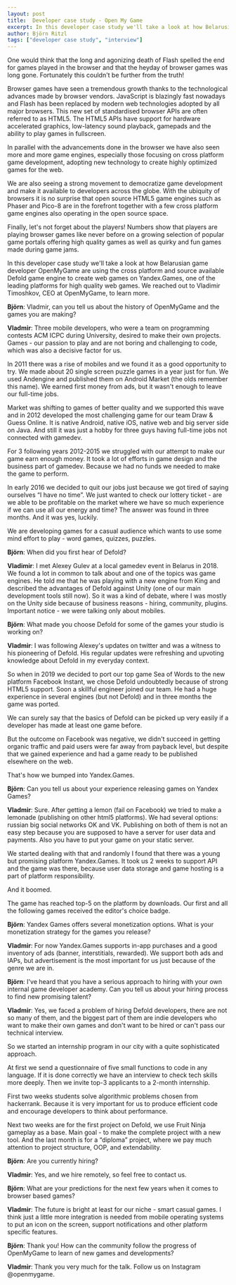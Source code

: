 ```yaml
---
layout: post
title:  Developer case study - Open My Game
excerpt: In this developer case study we'll take a look at how Belarusian game developer OpenMyGame are using Defold to create web games on Yandex.Games.
author: Björn Ritzl
tags: ["developer case study", "interview"]
---
```


One would think that the long and agonizing death of Flash spelled the end for games played in the browser and that the heyday of browser games was long gone. Fortunately this couldn't be further from the truth!

Browser games have seen a tremendous growth thanks to the technological advances made by browser vendors. JavaScript is blazingly fast nowadays and Flash has been replaced by modern web technologies adopted by all major browsers. This new set of standardised browser APIs are often referred to as HTML5. The HTML5 APIs have support for hardware accelerated graphics, low-latency sound playback, gamepads and the ability to play games in fullscreen.

In parallel with the advancements done in the browser we have also seen more and more game engines, especially those focusing on cross platform game development, adopting new technology to create highly optimized games for the web.

We are also seeing a strong movement to democratize game development and make it available to developers across the globe. With the ubiquity of browsers it is no surprise that open source HTML5 game engines such as Phaser and Pico-8 are in the forefront together with a few cross platform game engines also operating in the open source space.

Finally, let's not forget about the players! Numbers show that players are playing browser games like never before on a growing selection of popular game portals offering high quality games as well as quirky and fun games made during game jams.

In this developer case study we'll take a look at how Belarusian game developer OpenMyGame are using the cross platform and source available Defold game engine to create web games on Yandex.Games, one of the leading platforms for high quality web games. We reached out to Vladimir Timoshkov, CEO at OpenMyGame, to learn more.


**Björn**: Vladmir, can you tell us about the history of OpenMyGame and the games you are making?

**Vladmir**: Three mobile developers, who were a team on programming contests ACM ICPC during University, desired to make their own projects. Games - our passion to play and are not boring and challenging to code, which was also a decisive factor for us.

In 2011 there was a rise of mobiles and we found it as a good opportunity to try. We made about 20 single screen puzzle games in a year just for fun. We used Andengine and published them on Android Market (the olds remember this name). We earned first money from ads, but it wasn't enough to leave our full-time jobs.

Market was shifting to games of better quality and we supported this wave and in 2012 developed the most challenging game for our team Draw & Guess Online. It is native Android, native iOS, native web and big server side on Java. And still it was just a hobby for three guys having full-time jobs not connected with gamedev.

For 3 following years 2012-2015 we struggled with our attempt to make our game earn enough money. It took a lot of efforts in game design and the business part of gamedev. Because we had no funds we needed to make the game to perform.

In early 2016 we decided to quit our jobs just because we got tired of saying ourselves “I have no time”. We just wanted to check our lottery ticket - are we able to be profitable on the market where we have so much experience if we can use all our energy and time? The answer was found in three months. And it was yes, luckily.

We are developing games for a casual audience which wants to use some mind effort to play - word games, quizzes, puzzles.


**Björn**: When did you first hear of Defold?

**Vladimir**: I met Alexey Gulev at a local gamedev event in Belarus in 2018. We found a lot in common to talk about and one of the topics was game engines. He told me that he was playing with a new engine from King and described the advantages of Defold against Unity (one of our main development tools still now). So it was a kind of debate, where I was mostly on the Unity side because of business reasons - hiring, community, plugins. Important notice - we were talking only about mobiles.  


**Björn**: What made you choose Defold for some of the games your studio is working on?

**Vladmir**: I was following Alexey's updates on twitter and was a witness to his pioneering of Defold. His regular updates were refreshing and upvoting knowledge about Defold in my everyday context.

So when in 2019 we decided to port our top game Sea of Words to the new platform Facebook Instant, we chose Defold undoubtedly because of strong HTML5 support.
Soon a skillful engineer joined our team. He had a huge experience in several engines (but not Defold) and in three months the game was ported.

We can surely say that the basics of Defold can be picked up very easily if a developer has made at least one game before.

But the outcome on Facebook was negative, we didn't succeed in getting organic traffic and paid users were far away from payback level, but despite that we gained experience and had a game ready to be published elsewhere on the web.

That's how we bumped into Yandex.Games.


**Björn**: Can you tell us about your experience releasing games on Yandex Games?

**Vladmir**: Sure. After getting a lemon (fail on Facebook) we tried to make a lemonade (publishing on other html5 platforms). We had several options: russian big social networks OK and VK. Publishing on both of them is not an easy step because you are supposed to have a server for user data and payments. Also you have to put your game on your static server.

We started dealing with that and randomly I found that there was a young but promising platform Yandex.Games. It took us 2 weeks to support API and the game was there, because user data storage and game hosting is a part of platform responsibility.

And it boomed.

The game has reached top-5 on the platform by downloads. Our first and all the following games received the editor's choice badge.


**Björn**: Yandex Games offers several monetization options. What is your monetization strategy for the games you release?

**Vladmir**: For now Yandex.Games supports in-app purchases and a good inventory of ads (banner, interstitials, rewarded). We support both ads and IAPs, but advertisement is the most important for us just because of the genre we are in.

**Björn**: I've heard that you have a serious approach to hiring with your own internal game developer academy. Can you tell us about your hiring process to find new promising talent?

**Vladmir**: Yes, we faced a problem of hiring Defold developers, there are not so many of them, and the biggest part of them are indie developers who want to make their own games and don't want to be hired or can't pass our technical interview.

So we started an internship program in our city with a quite sophisticated approach.

At first we send a questionnaire of five small functions to code in any language. If it is done correctly we have an interview to check tech skills more deeply. Then we invite top-3 applicants to a 2-month internship.

First two weeks students solve algorithmic problems chosen from hackerrank. Because it is very important for us to produce efficient code and encourage developers to think about performance.

Next two weeks are for the first project on Defold, we use Fruit Ninja gameplay as a base. Main goal - to make the complete project with a new tool.
And the last month is for a “diploma” project, where we pay much attention to project structure, OOP, and extendability.


**Björn**: Are you currently hiring?

**Vladmir**: Yes, and we hire remotely, so feel free to contact us.


**Björn**: What are your predictions for the next few years when it comes to browser based games?


**Vladmir**: The future is bright at least for our niche - smart casual games. I think just a little more integration is needed from mobile operating systems to put an icon on the screen, support notifications and other platform specific features.


**Björn**: Thank you! How can the community follow the progress of OpenMyGame to learn of new games and developments?


**Vladmir**: Thank you very much for the talk.
Follow us on Instagram @openmygame.
